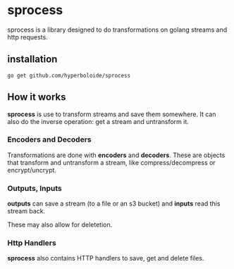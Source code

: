 # sprocess

sprocess is a library designed to do transformations on golang streams and http requests.

## installation

```shell
go get github.com/hyperboloide/sprocess
```

## How it works

**sprocess** is use to transform streams and save them somewhere. It can also do the inverse operation: get a stream and untransform it.

### Encoders and Decoders

Transformations are done with **encoders** and **decoders**. These are objects that transform and untransform a stream, like compress/decompress or encrypt/uncrypt.


### Outputs, Inputs

**outputs** can save a stream (to a file or an s3 bucket) and **inputs** read this stream back.

These may also allow for deletetion.

### Http Handlers

**sprocess** also contains HTTP handlers to save, get and delete files.






